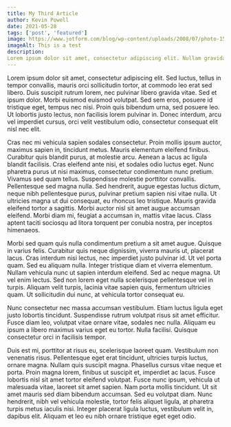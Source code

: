```yaml
---
title: My Third Article
author: Kevin Powell
date: 2021-05-28
tags: ['post', 'featured']
image: https://www.jotform.com/blog/wp-content/uploads/2008/07/photo-1505685296765-3a2736de412f.jpeg
imageAlt: This is a test
description: 
Lorem ipsum dolor sit amet, consectetur adipiscing elit. Nullam gravida lectus at neque commodo sodales. Vivamus pellentesque, erat ac consequat porttitor, diam risus tempus neque, vitae aliquam felis lorem id.
---
```


Lorem ipsum dolor sit amet, consectetur adipiscing elit. Sed luctus, tellus in tempor convallis, mauris orci sollicitudin tortor, at commodo leo erat sed libero. Duis suscipit rutrum lorem, nec pulvinar libero gravida vitae. Sed et ipsum dolor. Morbi euismod euismod volutpat. Sed sem eros, posuere id tristique eget, tempus nec nisi. Proin quis bibendum urna, sed posuere leo. Ut lobortis justo lectus, non facilisis lorem pulvinar in. Donec interdum, arcu vel imperdiet cursus, orci velit vestibulum odio, consectetur consequat elit nisl nec elit.

Cras nec mi vehicula sapien sodales consectetur. Proin mollis ipsum auctor, maximus sapien in, tincidunt metus. Mauris elementum eleifend finibus. Curabitur quis blandit purus, at molestie arcu. Aenean a lacus ac ligula blandit facilisis. Cras eleifend ante nisi, et sodales odio luctus eget. Nunc pharetra purus ut nisi maximus, consectetur condimentum nunc pretium. Vivamus sed quam tellus. Suspendisse molestie porttitor convallis. Pellentesque sed magna nulla. Sed hendrerit, augue egestas luctus dictum, neque nibh pellentesque purus, pulvinar pretium sapien nisi vitae nulla. Ut ultricies magna ut dui consequat, eu rhoncus leo tristique. Mauris gravida eleifend tortor a sagittis. Morbi auctor nisl sit amet augue accumsan eleifend. Morbi diam mi, feugiat a accumsan in, mattis vitae lacus. Class aptent taciti sociosqu ad litora torquent per conubia nostra, per inceptos himenaeos.

Morbi sed quam quis nulla condimentum pretium a sit amet augue. Quisque in varius felis. Curabitur quis neque dignissim, viverra mauris ut, placerat lacus. Cras interdum nisi lectus, nec imperdiet justo pulvinar id. Ut vel porta quam. Sed eu aliquam nulla. Integer tristique diam et viverra elementum. Nullam vehicula nunc ut sapien interdum eleifend. Sed ac neque magna. Ut vel enim lectus. Sed non lorem eget nulla scelerisque pellentesque vel in turpis. Aliquam velit turpis, lacinia vitae sapien quis, fermentum ultricies quam. Ut sollicitudin dui nunc, at vehicula tortor consequat eu.

Nunc consectetur nec massa accumsan vestibulum. Etiam luctus ligula eget justo lobortis tincidunt. Suspendisse rutrum volutpat risus sit amet efficitur. Fusce diam leo, volutpat vitae ornare vitae, sodales nec nulla. Aliquam eu ipsum a libero maximus varius eget eu tortor. Nulla facilisi. Quisque consectetur orci in facilisis tempor.

Duis est mi, porttitor at risus eu, scelerisque laoreet quam. Vestibulum non venenatis risus. Pellentesque eget erat tincidunt, ultricies turpis luctus, ornare magna. Nullam quis suscipit magna. Phasellus cursus vitae neque et porta. Proin magna lorem, finibus ut suscipit et, imperdiet ac lacus. Fusce lobortis nisl sit amet tortor eleifend volutpat. Fusce nunc ipsum, vehicula ut malesuada vitae, laoreet sit amet sapien. Nam porta mollis tincidunt. Ut sit amet mauris sed diam bibendum accumsan. Sed eu volutpat diam. Nunc hendrerit, nibh vel vehicula molestie, tortor felis aliquet ligula, at pharetra turpis metus iaculis nisi. Integer placerat ligula luctus, vestibulum velit in, dapibus elit. Aliquam et leo eu nibh ornare tristique eget eget odio.